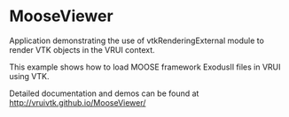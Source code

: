 MooseViewer
=======

Application demonstrating the use of vtkRenderingExternal module to render VTK objects in the VRUI context.

This example shows how to load MOOSE framework ExodusII files in VRUI using VTK.

Detailed documentation and demos can be found at http://vruivtk.github.io/MooseViewer/
